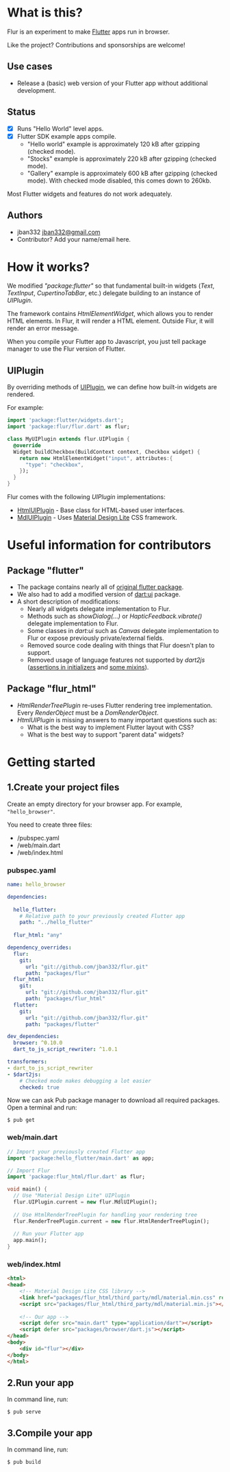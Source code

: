 # What is this?

Flur is an experiment to make [Flutter](https://flutter.io) apps run in browser.

Like the project? Contributions and sponsorships are welcome!

## Use cases
* Release a (basic) web version of your Flutter app without additional development.

## Status
* [X] Runs "Hello World" level apps.
* [X] Flutter SDK example apps compile.
  * "Hello world" example is approximately 120 kB after gzipping (checked mode). 
  * "Stocks" example is approximately 220 kB after gzipping (checked mode). 
  * "Gallery" example is approximately 600 kB after gzipping (checked mode). With checked mode disabled, this comes down to 260kb.

Most Flutter widgets and features do not work adequately.

## Authors
  * jban332 <jban332@gmail.com>
  * Contributor? Add your name/email here.

# How it works?
We modified _"package:flutter"_ so that fundamental built-in widgets (_Text_, _TextInput_, _CupertinoTabBar_, etc.) delegate building to an instance of _UIPlugin_.

The framework contains _HtmlElementWidget_, which allows you to render HTML elements. In Flur, it will render a HTML element. Outside Flur, it will render an error message.

When you compile your Flutter app to Javascript, you just tell package manager to use the Flur version of Flutter.

## UIPlugin
By overriding methods of [UIPlugin](https://github.com/jban332/flur/blob/master/packages/flur/lib/src/ui_plugin.dart), we can define how built-in widgets are rendered.

For example:

```dart
import 'package:flutter/widgets.dart';
import 'package:flur/flur.dart' as flur;

class MyUIPlugin extends flur.UIPlugin {
  @override
  Widget buildCheckbox(BuildContext context, Checkbox widget) {
    return new HtmlElementWidget("input", attributes:{
      "type": "checkbox",
    });
  }
}
```

Flur comes with the following _UIPlugin_ implementations:
  * [HtmlUIPlugin](https://github.com/jban332/flur/blob/master/packages/flur_html/lib/src/html_ui_plugin.dart) - Base class for HTML-based user interfaces.
  * [MdlUIPlugin](https://github.com/jban332/flur/blob/master/packages/flur_html/lib/mdl.dart) - Uses [Material Design Lite](https://getmdl.io/) CSS framework.

# Useful information for contributors
## Package "flutter"
* The package contains nearly all of [original flutter package](https://github.com/flutter/flutter/tree/master/packages/flutter).
* We also had to add a modified version of [dart:ui](https://github.com/flutter/engine/tree/master/lib/ui) package.
* A short description of modifications:
  * Nearly all widgets delegate implementation to Flur.
  * Methods such as _showDialog(...)_ or _HapticFeedback.vibrate()_ delegate implementation to Flur.
  * Some classes in _dart:ui_ such as _Canvas_ delegate implementation to Flur or expose
    previously private/external fields.
  * Removed source code dealing with things that Flur doesn't plan to support.
  * Removed usage of language features not supported by _dart2js_ ([assertions in initializers](https://github.com/dart-lang/sdk/issues/30968) and [some mixins](https://github.com/dart-lang/sdk/issues/23770)).

## Package "flur_html"
* _HtmlRenderTreePlugin_ re-uses Flutter rendering tree implementation. Every _RenderObject_ must be a _DomRenderObject_.
* _HtmlUIPlugin_ is missing answers to many important questions such as:
  * What is the best way to implement Flutter layout with CSS?
  * What is the best way to support "parent data" widgets?

# Getting started
## 1.Create your project files
Create an empty directory for your browser app. For example, `"hello_browser"`.

You need to create three files:
  * /pubspec.yaml
  * /web/main.dart
  * /web/index.html

### pubspec.yaml
```yaml
name: hello_browser

dependencies:
  
  hello_flutter:
    # Relative path to your previously created Flutter app
    path: "../hello_flutter"
  
  flur_html: "any"

dependency_overrides:
  flur:
    git:
      url: "git://github.com/jban332/flur.git"
      path: "packages/flur"
  flur_html:
    git:
      url: "git://github.com/jban332/flur.git"
      path: "packages/flur_html"  
  flutter:
    git:
      url: "git://github.com/jban332/flur.git"
      path: "packages/flutter"

dev_dependencies:
  browser: ^0.10.0
  dart_to_js_script_rewriter: ^1.0.1

transformers:
- dart_to_js_script_rewriter
- $dart2js:
    # Checked mode makes debugging a lot easier
    checked: true
```

Now we can ask Pub package manager to download all required packages. Open a terminal and run:
```
$ pub get
```

### web/main.dart
```dart
// Import your previously created Flutter app
import 'package:hello_flutter/main.dart' as app;

// Import Flur
import 'package:flur_html/flur.dart' as flur;

void main() {
  // Use "Material Design Lite" UIPlugin
  flur.UIPlugin.current = new flur.MdlUIPlugin();
  
  // Use HtmlRenderTreePlugin for handling your rendering tree
  flur.RenderTreePlugin.current = new flur.HtmlRenderTreePlugin();
 
  // Run your Flutter app
  app.main();
}
```

### web/index.html
```html
<html>
<head>
    <!-- Material Design Lite CSS library -->
    <link href="packages/flur_html/third_party/mdl/material.min.css" rel="stylesheet" />
    <script src="packages/flur_html/third_party/mdl/material.min.js"></script>
    
    <!-- Our app -->
    <script defer src="main.dart" type="application/dart"></script>
    <script defer src="packages/browser/dart.js"></script>
</head>
<body>
    <div id="flur"></div>
</body>
</html>

```

## 2.Run your app
In command line, run:
```
$ pub serve
```

## 3.Compile your app
In command line, run:
```
$ pub build
```
